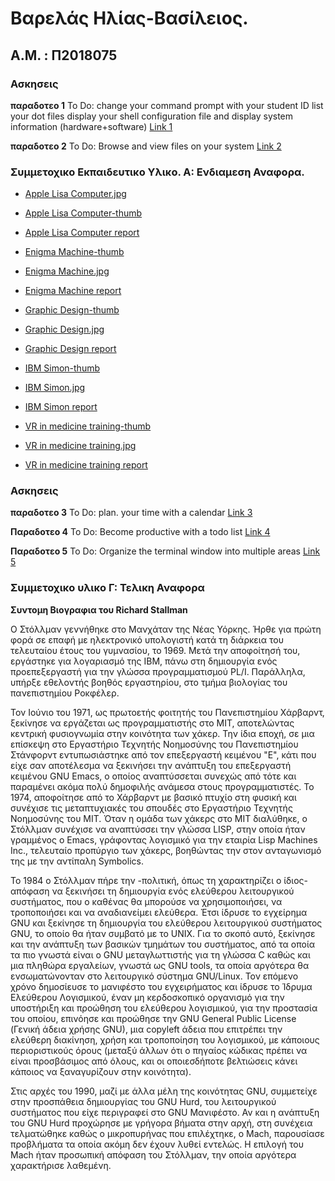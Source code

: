 # Βαρελάς Ηλίας-Βασίλειος.
## Α.Μ. : Π2018075


### Ασκησεις
**παραδοτεο 1** 
To Do:
change your command prompt with your student ID list your dot files display your shell configuration file and display system information (hardware+software)
[Link 1](https://asciinema.org/a/Af10gEhnB6oI9NX52KuzKqMhC)

**παραδοτεο 2**
To Do:
Browse and view files on your system
[Link 2](https://asciinema.org/a/qXtQX4fGxPOjpyrhExUBMOwLl)

### Συμμετοχικο Εκπαιδευτικο Υλικο. Α: Ενδιαμεση Αναφορα.

  - [Apple Lisa Computer.jpg](https://github.com/hlias31/gr/blob/gh-pages/images/Apple%20LisaComputer.jpg)

  - [Apple Lisa Computer-thumb](https://github.com/hlias31/gr/blob/gh-pages/images/Apple%20LisaComputer-thumb.jpg)

  - [Apple Lisa Computer report](https://github.com/hlias31/gr/blob/gh-pages/_gallery/Apple-Lisa-Computer.md)


  - [Enigma Machine-thumb](https://github.com/hlias31/gr/blob/gh-pages/images/Enigma%20Machine-thumb.jpg)

  - [Enigma Machine.jpg](https://github.com/hlias31/gr/blob/gh-pages/images/Enigma%20Machine.jpg)

  - [Enigma Machine report](https://github.com/hlias31/gr/blob/gh-pages/_gallery/Enigma-machine.md)


  - [Graphic Design-thumb](https://github.com/hlias31/gr/blob/gh-pages/images/Graphic%20Design-thumb.jpg)

  - [Graphic Design.jpg](https://github.com/hlias31/gr/blob/gh-pages/images/Graphic%20Design.JPG)

  - [Graphic Design report](https://github.com/hlias31/gr/blob/gh-pages/_gallery/Graphic-Design.md)


  - [IBM Simon-thumb](https://github.com/hlias31/gr/blob/gh-pages/images/IBM%20Simon-thumb.jpg)

  - [IBM Simon.jpg](https://github.com/hlias31/gr/blob/gh-pages/images/IBM%20Simon.jpg)

  - [IBM Simon report](https://github.com/hlias31/gr/blob/gh-pages/_gallery/IBM-simon)


  - [VR in medicine training-thumb](https://github.com/hlias31/gr/blob/gh-pages/images/VR%20in%20medicine%20training-thumb.jpg)

  - [VR in medicine training.jpg](https://github.com/hlias31/gr/blob/gh-pages/images/VR%20in%20medicine%20training.jpg)

  - [VR in medicine training report](https://github.com/hlias31/gr/blob/gh-pages/_gallery/VR-in-medicine-training.md)


### Ασκησεις

**παραδοτεο 3**
To Do: plan. your time with a calendar
[Link 3](https://asciinema.org/a/3fy5MJiFt21EJg9ngJfUpiAZe)

**Παραδοτεο 4**
To Do:  Become productive with a todo list
[Link 4](https://asciinema.org/a/KynLhjd91HglxWzINzjbMf0MU)

**Παραδοτεο 5**
To Do: Organize the terminal window into multiple areas
[Link 5](https://asciinema.org/a/LgYjbX268zAJRt2zOWMSOpLFV)


### Συμμετοχικο υλικο Γ: Τελικη Αναφορα

**Συντομη Βιογραφια του Richard Stallman**

Ο Στόλλμαν γεννήθηκε στο Μανχάταν της Νέας Υόρκης. Ήρθε για πρώτη φορά σε επαφή με ηλεκτρονικό υπολογιστή κατά τη διάρκεια του τελευταίου έτους του γυμνασίου, το 1969. Μετά την αποφοίτησή του, εργάστηκε για λογαριασμό της IBM, πάνω στη δημιουργία ενός προεπεξεργαστή για την γλώσσα προγραμματισμού PL/I. Παράλληλα, υπήρξε εθελοντής βοηθός εργαστηρίου, στο τμήμα βιολογίας του πανεπιστημίου Ροκφέλερ.

Τον Ιούνιο του 1971, ως πρωτοετής φοιτητής του Πανεπιστημίου Χάρβαρντ, ξεκίνησε να εργάζεται ως προγραμματιστής στο MIT, αποτελώντας κεντρική φυσιογνωμία στην κοινότητα των χάκερ. Την ίδια εποχή, σε μια επίσκεψη στο Εργαστήριο Τεχνητής Νοημοσύνης του Πανεπιστημίου Στάνφορντ εντυπωσιάστηκε από τον επεξεργαστή κειμένου "Ε", κάτι που είχε σαν αποτέλεσμα να ξεκινήσει την ανάπτυξη του επεξεργαστή κειμένου GNU Emacs, ο οποίος αναπτύσσεται συνεχώς από τότε και παραμένει ακόμα πολύ δημοφιλής ανάμεσα στους προγραμματιστές. Το 1974, αποφοίτησε από το Χάρβαρντ με βασικό πτυχίο στη φυσική και συνέχισε τις μεταπτυχιακές του σπουδές στο Εργαστήριο Τεχνητής Νοημοσύνης του MIT. Όταν η ομάδα των χάκερς στο ΜΙΤ διαλύθηκε, ο Στόλλμαν συνέχισε να αναπτύσσει την γλώσσα LISP, στην οποία ήταν γραμμένος ο Emacs, γράφοντας λογισμικό για την εταιρία Lisp Machines Inc., τελευταίο προπύργιο των χάκερς, βοηθώντας την στον ανταγωνισμό της με την αντίπαλη Symbolics.

Το 1984 ο Στόλλμαν πήρε την -πολιτική, όπως τη χαρακτηρίζει ο ίδιος- απόφαση να ξεκινήσει τη δημιουργία ενός ελεύθερου λειτουργικού συστήματος, που ο καθένας θα μπορούσε να χρησιμοποιήσει, να τροποποιήσει και να αναδιανείμει ελεύθερα. Έτσι ίδρυσε το εγχείρημα GNU και ξεκίνησε τη δημιουργία του ελεύθερου λειτουργικού συστήματος GNU, το οποίο θα ήταν συμβατό με το UNIX. Για το σκοπό αυτό, ξεκίνησε και την ανάπτυξη των βασικών τμημάτων του συστήματος, από τα οποία τα πιο γνωστά είναι ο GNU μεταγλωττιστής για τη γλώσσα C καθώς και μια πληθώρα εργαλείων, γνωστά ως GNU tools, τα οποία αργότερα θα ενσωματώνονταν στο λειτουργικό σύστημα GNU/Linux. Τον επόμενο χρόνο δημοσίευσε το μανιφέστο του εγχειρήματος και ίδρυσε το Ίδρυμα Ελεύθερου Λογισμικού, έναν μη κερδοσκοπικό οργανισμό για την υποστήριξη και προώθηση του ελεύθερου λογισμικού, για την προστασία του οποίου, επινόησε και προώθησε την GNU General Public License (Γενική άδεια χρήσης GNU), μια copyleft άδεια που επιτρέπει την ελεύθερη διακίνηση, χρήση και τροποποίηση του λογισμικού, με κάποιους περιοριστικούς όρους (μεταξύ άλλων ότι ο πηγαίος κώδικας πρέπει να είναι προσβάσιμος από όλους, και οι οποιεσδήποτε βελτιώσεις κάνει κάποιος να ξαναγυρίζουν στην κοινότητα).

Στις αρχές του 1990, μαζί με άλλα μέλη της κοινότητας GNU, συμμετείχε στην προσπάθεια δημιουργίας του GNU Hurd, του λειτουργικού συστήματος που είχε περιγραφεί στο GNU Μανιφέστο. Αν και η ανάπτυξη του GNU Hurd προχώρησε με γρήγορα βήματα στην αρχή, στη συνέχεια τελματώθηκε καθώς ο μικροπυρήνας που επιλέχτηκε, ο Mach, παρουσίασε προβλήματα τα οποία ακόμη δεν έχουν λυθεί εντελώς. Η επιλογή του Mach ήταν προσωπική απόφαση του Στόλλμαν, την οποία αργότερα χαρακτήρισε λαθεμένη.
